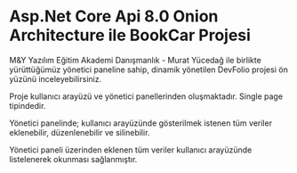 <h1 id="CarBook">Asp.Net Core Api 8.0 Onion Architecture ile BookCar Projesi</h1>
<p>M&amp;Y Yazılım Eğitim Akademi Danışmanlık - Murat Yücedağ ile birlikte yürüttüğümüz yönetici paneline sahip, dinamik yönetilen  DevFolio projesi ön yüzünü inceleyebilirsiniz.</p>
<p>Proje kullanıcı arayüzü ve yönetici panellerinden oluşmaktadır. Single page tipindedir. </p>
<p>Yönetici panelinde; kullanıcı arayüzünde gösterilmek istenen tüm veriler eklenebilir, düzenlenebilir ve silinebilir. </p>
<p>Yönetici paneli üzerinden eklenen tüm veriler kullanıcı arayüzünde listelenerek okunması sağlanmıştır.</p>
